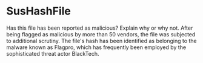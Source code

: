 # SusHashFile
Has this file has been reported as malicious? Explain why or why not.
After being flagged as malicious by more than 50 vendors, the file was subjected to additional scrutiny. The file's hash has been identified as belonging to the malware known as Flagpro, which has frequently been employed by the sophisticated threat actor BlackTech. 

